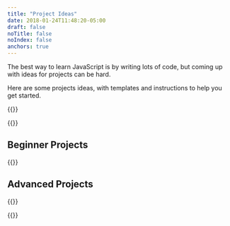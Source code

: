 ```yaml
---
title: "Project Ideas"
date: 2018-01-24T11:48:20-05:00
draft: false
noTitle: false
noIndex: false
anchors: true
---
```


The best way to learn JavaScript is by writing lots of code, but coming up with ideas for projects can be hard.

Here are some projects ideas, with templates and instructions to help you get started.

{{<cta for="learnvjs-projects">}}

{{<projects-filter>}}

## Beginner Projects

{{<projects difficulty="beginner">}}

## Advanced Projects

{{<projects difficulty="advanced">}}

{{<mailchimp intro="true">}}